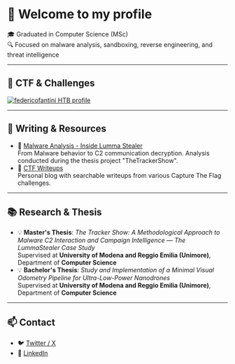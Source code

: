 # 👋 Welcome to my profile

🎓 Graduated in Computer Science (MSc)<br>
🔍 Focused on malware analysis, sandboxing, reverse engineering, and threat intelligence

---
## 👾 CTF & Challenges
[![federicofantini HTB profile](https://www.hackthebox.eu/badge/image/525244)](https://app.hackthebox.com/profile/525244)

---

## 📝 Writing & Resources

- 📄 [Malware Analysis - Inside Lumma Stealer](https://www.certego.net/blog/lummastealer/)<br>
  From Malware behavior to C2 communication decryption. Analysis conducted during the thesis project "TheTrackerShow".
- 🧠 [CTF Writeups](https://blog.federicofantini.net)<br>
  Personal blog with searchable writeups from various Capture The Flag challenges.

---

## 📚 Research & Thesis

- 💡 **Master's Thesis**: _The Tracker Show: A Methodological Approach to Malware C2 Interaction and Campaign Intelligence — The LummaStealer Case Study_  
  Supervised at **University of Modena and Reggio Emilia (Unimore)**, Department of **Computer Science**
- 💡 **Bachelor's Thesis**: _Study and Implementation of a Minimal Visual Odometry Pipeline for Ultra-Low-Power Nanodrones_  
  Supervised at **University of Modena and Reggio Emilia (Unimore)**, Department of **Computer Science**

---

## 📫 Contact
- 🐦 [Twitter / X](https://x.com/ffantini_)  
- 🔗 [LinkedIn](https://www.linkedin.com/in/federico-fantini-7407412a0)
